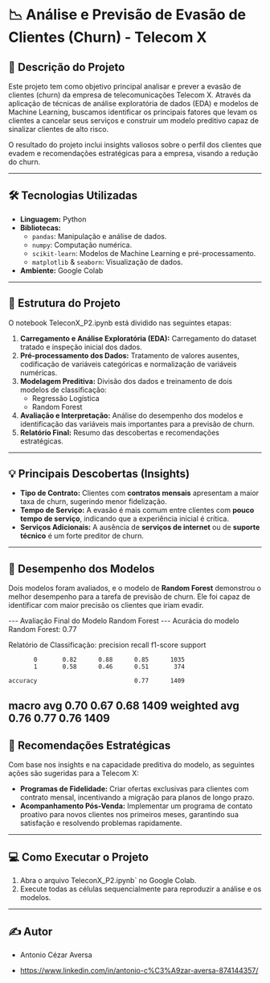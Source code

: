 # 📉 Análise e Previsão de Evasão de Clientes (Churn) - Telecom X

## 📄 Descrição do Projeto

Este projeto tem como objetivo principal analisar e prever a evasão de clientes (churn) da empresa de telecomunicações Telecom X. Através da aplicação de técnicas de análise exploratória de dados (EDA) e modelos de Machine Learning, buscamos identificar os principais fatores que levam os clientes a cancelar seus serviços e construir um modelo preditivo capaz de sinalizar clientes de alto risco.

O resultado do projeto inclui insights valiosos sobre o perfil dos clientes que evadem e recomendações estratégicas para a empresa, visando a redução do churn.

---

## 🛠️ Tecnologias Utilizadas

* **Linguagem:** Python
* **Bibliotecas:**
    * `pandas`: Manipulação e análise de dados.
    * `numpy`: Computação numérica.
    * `scikit-learn`: Modelos de Machine Learning e pré-processamento.
    * `matplotlib` & `seaborn`: Visualização de dados.
* **Ambiente:** Google Colab

---

## 📂 Estrutura do Projeto

O notebook TeleconX_P2.ipynb está dividido nas seguintes etapas:

1.  **Carregamento e Análise Exploratória (EDA):** Carregamento do dataset tratado e inspeção inicial dos dados.
2.  **Pré-processamento dos Dados:** Tratamento de valores ausentes, codificação de variáveis categóricas e normalização de variáveis numéricas.
3.  **Modelagem Preditiva:** Divisão dos dados e treinamento de dois modelos de classificação:
    * Regressão Logística
    * Random Forest
4.  **Avaliação e Interpretação:** Análise do desempenho dos modelos e identificação das variáveis mais importantes para a previsão de churn.
5.  **Relatório Final:** Resumo das descobertas e recomendações estratégicas.

---

## 💡 Principais Descobertas (Insights)

* **Tipo de Contrato:** Clientes com **contratos mensais** apresentam a maior taxa de churn, sugerindo menor fidelização.
* **Tempo de Serviço:** A evasão é mais comum entre clientes com **pouco tempo de serviço**, indicando que a experiência inicial é crítica.
* **Serviços Adicionais:** A ausência de **serviços de internet** ou de **suporte técnico** é um forte preditor de churn.

---

## 🤖 Desempenho dos Modelos

Dois modelos foram avaliados, e o modelo de **Random Forest** demonstrou o melhor desempenho para a tarefa de previsão de churn. Ele foi capaz de identificar com maior precisão os clientes que iriam evadir.

--- Avaliação Final do Modelo Random Forest ---
Acurácia do modelo Random Forest: 0.77

Relatório de Classificação:
              precision    recall  f1-score   support

           0       0.82      0.88      0.85      1035
           1       0.58      0.46      0.51       374

    accuracy                           0.77      1409
   macro avg       0.70      0.67      0.68      1409
weighted avg       0.76      0.77      0.76      1409
---

## 🚀 Recomendações Estratégicas

Com base nos insights e na capacidade preditiva do modelo, as seguintes ações são sugeridas para a Telecom X:

* **Programas de Fidelidade:** Criar ofertas exclusivas para clientes com contrato mensal, incentivando a migração para planos de longo prazo.
* **Acompanhamento Pós-Venda:** Implementar um programa de contato proativo para novos clientes nos primeiros meses, garantindo sua satisfação e resolvendo problemas rapidamente.

---

## 💻 Como Executar o Projeto

1.  Abra o arquivo TeleconX_P2.ipynb` no Google Colab.
2.  Execute todas as células sequencialmente para reproduzir a análise e os modelos.

---

## ✍️ Autor

* Antonio Cézar Aversa

* https://www.linkedin.com/in/antonio-c%C3%A9zar-aversa-874144357/


